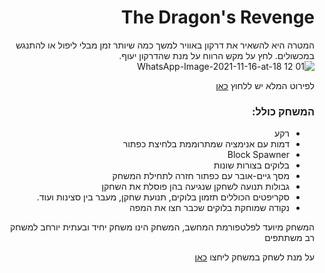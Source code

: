 <div dir='rtl' lang='he'>

# The Dragon's Revenge

  המטרה היא להשאיר את דרקון באוויר למשך כמה שיותר זמן מבלי ליפול או להתנגש במכשולים. לחץ על מקש הרווח על מנת שהדרקון יעוף.
  ![WhatsApp-Image-2021-11-16-at-18 12 01](https://user-images.githubusercontent.com/63556870/142023191-ca78dbba-734d-4a3d-ae86-7d7a2007878d.png)

  לפירוט המלא יש ללחוץ [כאן](https://github.com/LeveI-Up/FlappyBird/blob/main/formal-elements.md)

  

### המשחק כולל:
  * רקע 
  * דמות עם אנימציה שמתרוממת בלחיצת כפתור
  * Block Spawner
  * בלוקים בצורות שונות
  * מסך גיים-אובר עם כפתור חזרה לתחילת המשחק
  * גבולות תנועה לשחקן שנגיעה בהן פוסלת את השחקן
  * סקריפטים הכוללים תזמון בלוקים, תנועת שחקן, מעבר בין סצינות ועוד.
  * נקודה שמוחקת בלוקים שכבר חצו את המפה
  

המשחק מיועד לפלטפורמת המחשב, המשחק הינו משחק יחיד ובעתית יורחב למשחק רב משתתפים

  על מנת לשחק במשחק ליחצו [כאן](https://uriyashemla.itch.io/the-dragon-ravange)  

</div>
